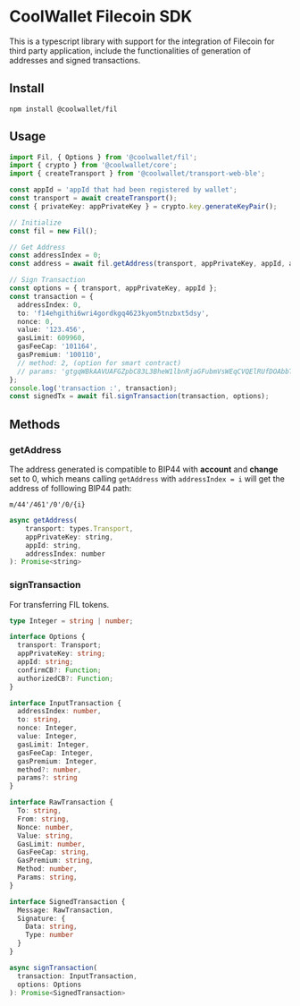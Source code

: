 # CoolWallet Filecoin SDK

This is a typescript library with support for the integration of Filecoin for third party application, include the functionalities of generation of addresses and signed transactions.

## Install

```shell
npm install @coolwallet/fil
```

## Usage

```typescript
import Fil, { Options } from '@coolwallet/fil';
import { crypto } from '@coolwallet/core';
import { createTransport } from '@coolwallet/transport-web-ble';

const appId = 'appId that had been registered by wallet';
const transport = await createTransport();
const { privateKey: appPrivateKey } = crypto.key.generateKeyPair();

// Initialize
const fil = new Fil();

// Get Address
const addressIndex = 0;
const address = await fil.getAddress(transport, appPrivateKey, appId, addressIndex);

// Sign Transaction
const options = { transport, appPrivateKey, appId };
const transaction = {
  addressIndex: 0,
  to: 'f14ehgithi6wri4gordkgq4623kyom5tnzbxt5dsy',
  nonce: 0,
  value: '123.456',
  gasLimit: 609960,
  gasFeeCap: '101164',
  gasPremium: '100110',
  // method: 2, (option for smart contract)
  // params: 'gtgqWBkAAVUAFGZpbC83L3BheW1lbnRjaGFubmVsWEqCVQElRUfDOAbbTJ6ACbjr2cTS5fIBglgxA5MHnM9FDHIFsKjsZKFuYvWfYSdZCbFOkaaE1KzG8yG07EH0VDMTwgWuYAGf7JwwTg==', (option for smart contract)
};
console.log('transaction :', transaction);
const signedTx = await fil.signTransaction(transaction, options);
```

## Methods

### getAddress

The address generated is compatible to BIP44 with **account** and **change** set to 0, which means calling `getAddress` with `addressIndex = i` will get the address of folllowing BIP44 path:

```none
m/44'/461'/0'/0/{i}
```

```javascript
async getAddress(
    transport: types.Transport,
    appPrivateKey: string,
    appId: string,
    addressIndex: number
): Promise<string>
```

### signTransaction

For transferring FIL tokens.

```typescript
type Integer = string | number;

interface Options {
  transport: Transport;
  appPrivateKey: string;
  appId: string;
  confirmCB?: Function;
  authorizedCB?: Function;
}

interface InputTransaction {
  addressIndex: number,
  to: string,
  nonce: Integer,
  value: Integer,
  gasLimit: Integer,
  gasFeeCap: Integer,
  gasPremium: Integer,
  method?: number,
  params?: string
}

interface RawTransaction {
  To: string,
  From: string,
  Nonce: number,
  Value: string, 
  GasLimit: number,
  GasFeeCap: string,
  GasPremium: string,
  Method: number,
  Params: string,
}

interface SignedTransaction {
  Message: RawTransaction,
  Signature: {
    Data: string,
    Type: number
  }
}

async signTransaction(
  transaction: InputTransaction,
  options: Options
): Promise<SignedTransaction>
```
